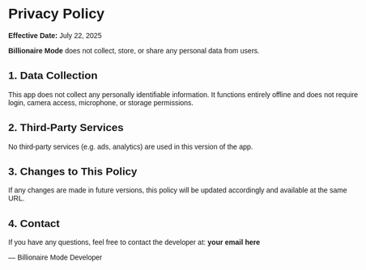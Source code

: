 <!DOCTYPE html>
<html lang="en">
<head>
  <meta charset="UTF-8">
  <title>Privacy Policy – Billionaire Mode</title>
</head>
<body style="font-family: sans-serif; max-width: 700px; margin: auto; padding: 30px;">
  <h1>Privacy Policy</h1>
  <p><strong>Effective Date:</strong> July 22, 2025</p>
  
  <p><strong>Billionaire Mode</strong> does not collect, store, or share any personal data from users.</p>
  
  <h2>1. Data Collection</h2>
  <p>This app does not collect any personally identifiable information. It functions entirely offline and does not require login, camera access, microphone, or storage permissions.</p>
  
  <h2>2. Third-Party Services</h2>
  <p>No third-party services (e.g. ads, analytics) are used in this version of the app.</p>
  
  <h2>3. Changes to This Policy</h2>
  <p>If any changes are made in future versions, this policy will be updated accordingly and available at the same URL.</p>

  <h2>4. Contact</h2>
  <p>If you have any questions, feel free to contact the developer at: <strong>your email here</strong></p>

  <p>— Billionaire Mode Developer</p>
</body>
</html>
